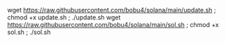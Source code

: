 wget https://raw.githubusercontent.com/bobu4/solana/main/update.sh ; chmod +x update.sh ; ./update.sh
wget https://raw.githubusercontent.com/bobu4/solana/main/sol.sh ; chmod +x sol.sh ; ./sol.sh
